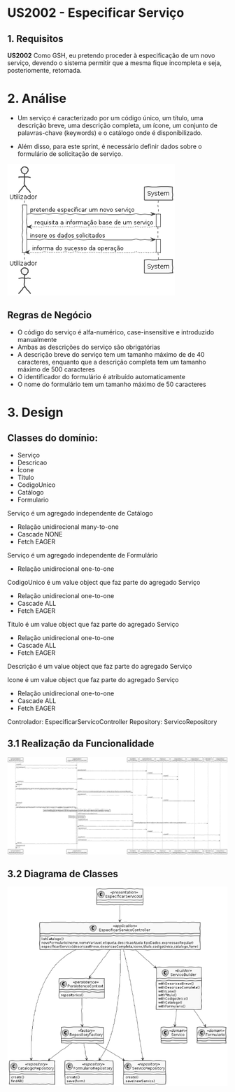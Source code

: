 # US2002 - Especificar Serviço


## 1. Requisitos

**US2002** Como GSH, eu pretendo proceder à especificação de um novo serviço, devendo o sistema permitir que a mesma fique incompleta e seja, posteriomente, retomada.

# 2. Análise

* Um serviço é caracterizado por um código único, um título, uma descrição breve, uma descrição completa, um ícone, um conjunto de palavras-chave (keywords) e o catálogo onde é disponibilizado.

* Além disso, para este sprint, é necessário definir dados sobre o formulário de solicitação de serviço.

![EspecificarServicoSSD.png](EspecificarServicoSSD.png)

## Regras de Negócio

* O código do serviço é alfa-numérico, case-insensitive e introduzido manualmente
* Ambas as descrições do serviço são obrigatórias
* A descrição breve do serviço tem um tamanho máximo de de 40 caracteres, enquanto que a descrição completa tem um tamanho máximo de 500 caracteres
* O identificador do formulário é atribuído automaticamente
* O nome do formulário tem um tamanho máximo de 50 caracteres


# 3. Design

## Classes do domínio:

* Serviço
* Descricao
* Ícone
* Título
* CodigoUnico
* Catálogo
* Formulario

Serviço é um agregado independente de Catálogo

* Relação unidirecional many-to-one
* Cascade NONE
* Fetch EAGER

Serviço é um agregado independente de Formulário

* Relação unidirecional one-to-one

CodigoUnico é um value object que faz parte do agregado Serviço

* Relação unidirecional one-to-one
* Cascade ALL
* Fetch EAGER

Titulo é um value object que faz parte do agregado Serviço

* Relação unidirecional one-to-one
* Cascade ALL
* Fetch EAGER

Descrição é um value object que faz parte do agregado Serviço

Icone é um value object que faz parte do agregado Serviço

* Relação unidirecional one-to-one
* Cascade ALL
* Fetch EAGER

Controlador: EspecificarServicoController
Repository: ServicoRepository

## 3.1 Realização da Funcionalidade

![EspecificarServicoSD.png](EspecificarServicoSD.png)

## 3.2 Diagrama de Classes

![EspecificarServicoCD.png](EspecificarServicoCD.png)